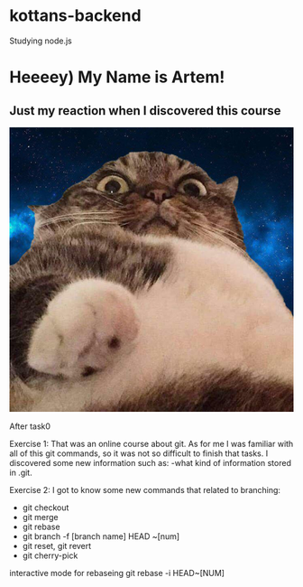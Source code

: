 # kottans-backend
Studying node.js 

# Heeeey) My Name is Artem!
## Just my reaction when I discovered this course
![cat in space](https://github.com/Hiaza/kottans-backend/blob/master/cat.jpg)

After task0

Exercise 1:
That was an online course about git. As for me I was familiar with all of this git commands, so it was not so difficult to finish that tasks. I discovered some new information such as: -what kind of information stored in .git.

Exercise 2:
I got to know some new commands that related to branching:
- git checkout
- git merge
- git rebase 
- git branch -f [branch name] HEAD ~[num] 
- git reset, git revert
- git cherry-pick

interactive mode for rebaseing git rebase -i HEAD~[NUM]
